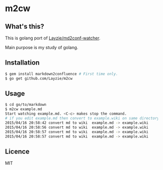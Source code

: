 # m2cw

## What's this?

This is golang port of [Layzie/md2conf-watcher](https://github.com/Layzie/md2conf-watcher).

Main purpose is my study of golang.

## Installation

```sh
$ gem install markdown2confluence # First time only.
$ go get github.com/Layzie/m2cw
```

## Usage

```sh
$ cd go/to/markdown
$ m2cw example.md
Start watching example.md. <C-c> makes stop the command.
# if you edit example.md then convert to example.wiki on same directory
2015/04/16 20:58:42 convert md to wiki  example.md -> example.wiki
2015/04/16 20:58:56 convert md to wiki  example.md -> example.wiki
2015/04/16 20:58:57 convert md to wiki  example.md -> example.wiki
2015/04/16 20:58:57 convert md to wiki  example.md -> example.wiki
```

## Licence

MIT
